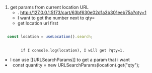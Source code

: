 1. get params from current location URL
	- . http://127.0.0.1:5173/cart/63bf630e02d1a3b301eeb75a?qty=1
	- I want to get the number next to qty= 
	- get location url first 


```js

  const location = useLocation().search;
  
```
			if I console.log(location), I will get ?qty=1. 

-  I can use [[URLSearchParams]] to get a param that i want
-    const quantity = new URLSearchParams(location).get("qty");

	  